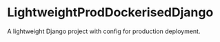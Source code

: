 # LightweightProdDockerisedDjango
A lightweight Django project with config for production deployment.
